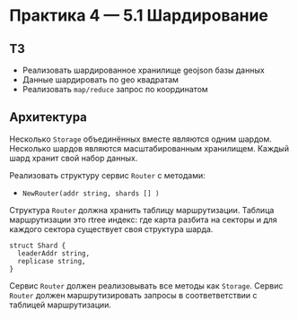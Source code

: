 # Практика 4 — 5.1 Шардирование

## ТЗ

- Реализовать шардированное хранилище geojson базы данных
- Данные шардировать по geo квадратам
- Реализовать `map/reduce` запрос по координатом

## Архитектура

Несколько `Storage` объединённых вместе являются одним шардом.
Несколько шардов являются масштабированным хранилищем.
Каждый шард хранит свой набор данных.

Реализовать структуру сервис `Router` c методами:
- `NewRouter(addr string, shards [] )`

Структура `Router` должна хранить таблицу маршрутизации.
Таблица маршрутизации это rtree индекс: где карта разбита на секторы и для каждого сектора существует своя структура шарда.
```golang
struct Shard {
  leaderAddr string,
  replicase string,
}
```

Сервис `Router` должен реализовывать все методы как `Storage`.
Сервис `Router` должен маршрутизировать запросы в соответветствии с таблицей маршрутизации.

